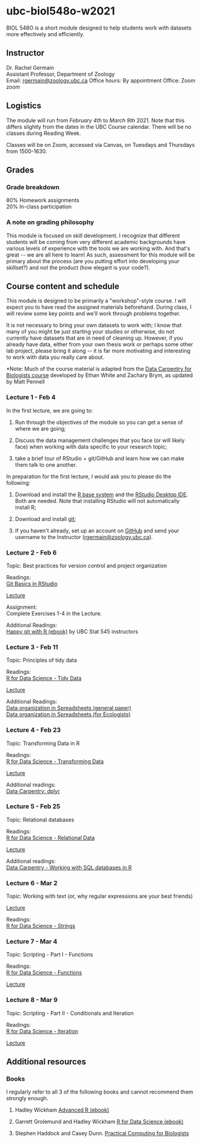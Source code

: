 # ubc-biol548o-w2021

BIOL 548O is a short module designed to help students work with datasets more effectively and efficiently. 


## Instructor

Dr. Rachel Germain  
Assistant Professor, Department of Zoology   
Email: rgermain@zoology.ubc.ca 
Office hours: By appointment
Office: Zoom zoom

## Logistics

The module will run from *February 4th* to *March 9th* 2021. Note that this differs slightly from the dates in the UBC Course calendar. There will be no classes during Reading Week.

Classes will be on Zoom, accessed via Canvas, on Tuesdays and Thursdays from 1500-1630.


## Grades

### Grade breakdown

80% Homework assignments   
20% In-class participation

### A note on grading philosophy
This module is focused on skill development. I recognize that different students will be coming from very different academic backgrounds have various levels of experience with the tools we are working with. And that's great -- we are all here to learn! As such, assessment for this module will be primary about the process (are you putting effort into developing your skillset?) and not the product (how elegant is your code?). 


## Course content and schedule

This module is designed to be primarily a "workshop"-style course. I will expect you to have read the assigned materials beforehand. During class, I will review some key points and we'll work through problems together.

It is not necessary to bring your own datasets to work with; I know that many of you might be just starting your studies or otherwise, do not currently have datasets that are in need of cleaning up. However, if you already have data, either from your own thesis work or perhaps some other lab project, please bring it along -- it is far more motivating and interesting to work with data you really care about. 

*Note: Much of the course material is adapted from the [Data Carpentry for Biologists course](https://datacarpentry.org/semester-biology/) developed by Ethan White and Zachary Brym, as updated by Matt Pennell

### Lecture 1 - Feb 4

In the first lecture, we are going to:

1. Run through the objectives of the module so you can get a sense of where we are going;

2. Discuss the data management challenges that you face (or will likely face) when working with data specific to your research topic;

3. take a brief tour of RStudio + git/GitHub and learn how we can make them talk to one another. 

In preparation for the first lecture, I would ask you to please do the following:

1. Download and install the [R base system](https://www.r-project.org/) and the [RStudio Desktop IDE](https://rstudio.com/products/rstudio/). Both are needed. Note that installing RStudio will not automatically install R;

2. Download and install [git](https://git-scm.com/downloads);

3. If you haven't already, set up an account on [GitHub](https://github.com/) and send your username to the Instructor (rgermain@zoology.ubc.ca).

### Lecture 2 - Feb 6

Topic: Best practices for version control and project organization

Readings:    
[Git Basics in RStudio](https://nicercode.github.io/git/rstudio.html)

[Lecture](https://github.com/rgerlame/ubc-biol548o-w2020/blob/master/lectures/lecture2-versioncontrol.md)

Assignment:   
Complete Exercises 1-4 in the Lecture. 

Additional Readings:   
[Happy git with R (ebook)](https://happygitwithr.com/) by UBC Stat 545 instructors


### Lecture 3 - Feb 11

Topic: Principles of tidy data

Readings:   
[R for Data Science - Tidy Data](https://r4ds.had.co.nz/tidy-data.html)

[Lecture](https://github.com/rgerlame/ubc-biol548o-w2020/blob/master/lectures/lecture3-tidydata.md)

Additional Readings:  
[Data organization in Spreadsheets (general paper)](https://github.com/rgerlame/blob/master/pdfs/Data_Organization_in_Spreadsheets.pdf)   
[Data organization in Spreadsheets (for Ecologists)](https://datacarpentry.org/spreadsheet-ecology-lesson/04-quality-control/)

### Lecture 4 - Feb 23

Topic: Transforming Data in R

Readings:   
[R for Data Science - Transforming  Data](https://r4ds.had.co.nz/transform.html)

[Lecture](https://github.com/rgerlame/ubc-biol548o-w2020/blob/master/lectures/lecture4-dplyr.md)

Additional readings:   
[Data Carpentry: dplyr](https://datacarpentry.org/R-ecology-lesson/03-dplyr.html)

### Lecture 5 - Feb 25

Topic: Relational databases

Readings:    
[R for Data Science - Relational Data](https://r4ds.had.co.nz/relational-data.html)

[Lecture](https://github.com/rgerlame/ubc-biol548o-w2020/blob/master/lectures/lecture5-relationaldata.md)

Additional readings:   
[Data Carpentry - Working with SQL databases in R](https://datacarpentry.org/R-ecology-lesson/05-r-and-databases.html)

### Lecture 6 - Mar 2

Topic: Working with text (or, why regular expressions are your best friends)

[Lecture](https://github.com/rgerlame/ubc-biol548o-w2020/blob/master/lectures/lecture6-regex.md)

Readings:  
[R for Data Science - Strings](https://r4ds.had.co.nz/strings.html)

### Lecture 7 - Mar 4

Topic: Scripting - Part I - Functions

Readings:   
[R for Data Science - Functions](https://r4ds.had.co.nz/functions.html)

[Lecture](https://github.com/rgerlame/ubc-biol548o-w2020/blob/master/lectures/lecture7-scripting.md)

### Lecture 8 - Mar 9

Topic: Scripting - Part II - Conditionals and Iteration

Readings:   
[R for Data Science - Iteration](https://r4ds.had.co.nz/iteration.html)

[Lecture](https://github.com/rgerlame/ubc-biol548o-w2020/blob/master/lectures/lecture8-scripting2.md)


## Additional resources

### Books
I regularly refer to all 3 of the following books and cannot recommend them strongly enough.

1. Hadley Wickham [Advanced R (ebook)](https://adv-r.hadley.nz/)

2. Garrett Grolemund and Hadley Wickham [R for Data Science (ebook)](https://r4ds.had.co.nz/)

3. Stephen Haddock and Casey Dunn. [Practical Computing for Biologists](http://practicalcomputing.org/)







